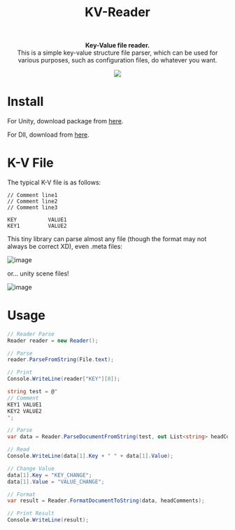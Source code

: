 <p align="center">
<h1 align="center"><b>KV-Reader</b></h1>
<br>
</p>

<p align="center">
<b>Key-Value file reader.</b>
<br>
This is a simple key-value structure file parser, which can be used for various purposes, such as configuration files, do whatever you want.
</p>

<p align="center">
<img src="https://github.com/user-attachments/assets/4194df4d-805c-434e-9a7b-b1b1d86714ad">
</p>

# Install
For Unity, download package from [here](https://github.com/Shaun-Fong/KV-Reader/releases/download/1.0.0/com.shaunfong.kvreader.unitypackage).

For Dll, download from [here](https://github.com/Shaun-Fong/KV-Reader/releases/download/1.0.0/ShaunFong.KVReader.dll).

# K-V File

The typical K-V file is as follows:

```
// Comment line1
// Comment line2
// Comment line3

KEY          VALUE1
KEY1         VALUE2
```

This tiny library can parse almost any file (though the format may not always be correct XD), even .meta files:

![image](https://github.com/user-attachments/assets/e21f8b58-6624-4b88-9f17-2cfd9183a4ef)

or... unity scene files!

![image](https://github.com/user-attachments/assets/0c24fe55-6bb6-4418-a07e-0f1f55d6c07d)


# Usage

``` C#
// Reader Parse
Reader reader = new Reader();

// Parse
reader.ParseFromString(File.text);

// Print
Console.WriteLine(reader["KEY"][0]);
```

``` C#
string test = @"
// Comment
KEY1 VALUE1
KEY2 VALUE2
";

// Parse
var data = Reader.ParseDocumentFromString(test, out List<string> headComments);

// Read
Console.WriteLine(data[1].Key + " " + data[1].Value);

// Change Value
data[1].Key = "KEY_CHANGE";
data[1].Value = "VALUE_CHANGE";

// Format
var result = Reader.FormatDocumentToString(data, headComments);

// Print Result
Console.WriteLine(result);
```
